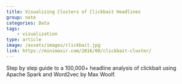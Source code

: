 ```yaml
---
title: Visualizing Clusters of Clickbait Headlines
group: note
categories: Data
tags:
    - visualization
type: article
image: /assets/images/clickbait.jpg
link: https://minimaxir.com/2016/08/clickbait-cluster/
---
```

Step by step guide to a 100,000+ headline analysis of clickbait using Apache Spark and Word2vec by Max Woolf.
